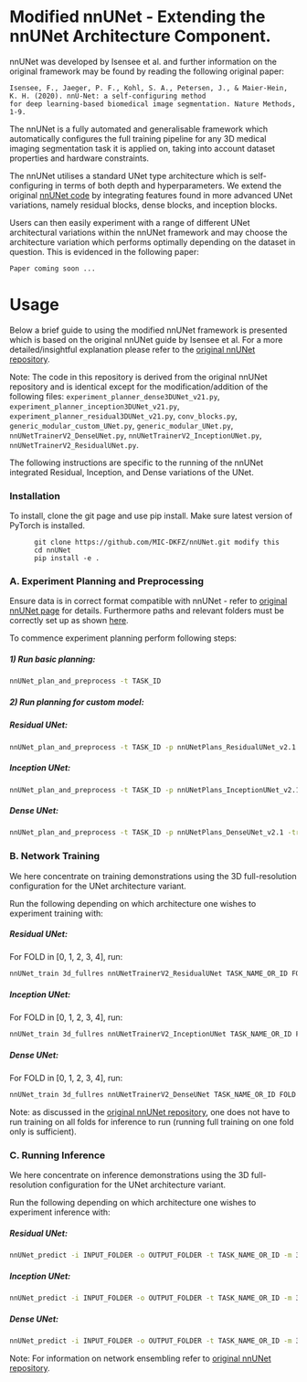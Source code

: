 # Modified nnUNet - Extending the nnUNet Architecture Component.

nnUNet was developed by Isensee et al. and further information on the original framework may be found by reading the following original paper:


    Isensee, F., Jaeger, P. F., Kohl, S. A., Petersen, J., & Maier-Hein, K. H. (2020). nnU-Net: a self-configuring method 
    for deep learning-based biomedical image segmentation. Nature Methods, 1-9.
    
The nnUNet is a fully automated and generalisable framework which automatically configures the full training pipeline for any 3D medical imaging  segmentation task it is applied on, taking into account dataset properties and hardware constraints.  

The nnUNet utilises a standard UNet type architecture which is self-configuring in terms of both depth and hyperparameters. 
We extend the original [nnUNet code](https://github.com/MIC-DKFZ/nnUNet) by integrating features found in more advanced UNet variations, namely residual blocks, dense blocks, and inception blocks. 

Users can then easily experiment with a range of different UNet architectural variations within the nnUNet framework and may choose the architecture variation which performs optimally depending on the dataset in question. This is evidenced in the following paper:


    Paper coming soon ...



# Usage

Below a brief guide to using the modified nnUNet framework is presented which is based on the original nnUNet guide by Isensee et al. For a more detailed/insightful explanation please refer to the [original nnUNet repository](https://github.com/MIC-DKFZ/nnUNet).

Note: The code in this repository is derived from the original nnUNet repository and is identical except for the modification/addition of the following files: `experiment_planner_dense3DUNet_v21.py`, `experiment_planner_inception3DUNet_v21.py`, `experiment_planner_residual3DUNet_v21.py`, `conv_blocks.py`, `generic_modular_custom_UNet.py`, `generic_modular_UNet.py`, `nnUNetTrainerV2_DenseUNet.py`, `nnUNetTrainerV2_InceptionUNet.py`, `nnUNetTrainerV2_ResidualUNet.py`.


The following instructions are specific to the running of the nnUNet integrated Residual, Inception, and Dense variations of the UNet. 

### Installation

To install, clone the git page and use pip install. Make sure latest version of PyTorch is installed. 


          git clone https://github.com/MIC-DKFZ/nnUNet.git modify this 
          cd nnUNet
          pip install -e .
        

### A. Experiment Planning and Preprocessing

Ensure data is in correct format compatible with nnUNet - refer to [original nnUNet page](https://github.com/MIC-DKFZ/nnUNet/blob/master/documentation/dataset_conversion.md) for details. Furthermore paths and relevant folders must be correctly set up as shown [here](https://github.com/MIC-DKFZ/nnUNet/blob/master/documentation/setting_up_paths.md).

To commence experiment planning perform following steps:

##### 1) Run basic planning: 

```bash
nnUNet_plan_and_preprocess -t TASK_ID 
```

##### 2) Run planning for custom model: 

##### Residual UNet:

```bash
nnUNet_plan_and_preprocess -t TASK_ID -p nnUNetPlans_ResidualUNet_v2.1 -tr nnUNetTrainerV2_ResidualUNet
```

##### Inception UNet:

```bash
nnUNet_plan_and_preprocess -t TASK_ID -p nnUNetPlans_InceptionUNet_v2.1 -tr nnUNetTrainerV2_InceptionUNet
```

##### Dense UNet:

```bash
nnUNet_plan_and_preprocess -t TASK_ID -p nnUNetPlans_DenseUNet_v2.1 -tr nnUNetTrainerV2_DenseUNet
```


### B. Network Training

We here concentrate on training demonstrations using the 3D full-resolution configuration for the UNet architecture variant. 

Run the following depending on which architecture one wishes to experiment training with:

##### Residual UNet:
For FOLD in [0, 1, 2, 3, 4], run:
```bash
nnUNet_train 3d_fullres nnUNetTrainerV2_ResidualUNet TASK_NAME_OR_ID FOLD -p nnUNetPlans_ResidualUNet_v2.1
```

##### Inception UNet:
For FOLD in [0, 1, 2, 3, 4], run:
```bash
nnUNet_train 3d_fullres nnUNetTrainerV2_InceptionUNet TASK_NAME_OR_ID FOLD -p nnUNetPlans_InceptionUNet_v2.1
```

##### Dense UNet:
For FOLD in [0, 1, 2, 3, 4], run:
```bash
nnUNet_train 3d_fullres nnUNetTrainerV2_DenseUNet TASK_NAME_OR_ID FOLD -p nnUNetPlans_DenseUNet_v2.1
```

Note: as discussed in the [original nnUNet repository](https://github.com/MIC-DKFZ/nnUNet), one does not have to run training on all folds for inference to run (running full training on one fold only is sufficient).


### C. Running Inference

We here concentrate on inference demonstrations using the 3D full-resolution configuration for the UNet architecture variant.

Run the following depending on which architecture one wishes to experiment inference with:

##### Residual UNet:

```bash
nnUNet_predict -i INPUT_FOLDER -o OUTPUT_FOLDER -t TASK_NAME_OR_ID -m 3d_fullres -p nnUNetPlans_ResidualUNet_v2.1 -tr nnUNetTrainerV2_ResidualUNet
```

##### Inception UNet:

```bash
nnUNet_predict -i INPUT_FOLDER -o OUTPUT_FOLDER -t TASK_NAME_OR_ID -m 3d_fullres -p nnUNetPlans_InceptionUNet_v2.1 -tr nnUNetTrainerV2_InceptionUNet
```

##### Dense UNet:

```bash
nnUNet_predict -i INPUT_FOLDER -o OUTPUT_FOLDER -t TASK_NAME_OR_ID -m 3d_fullres -p nnUNetPlans_DenseUNet_v2.1 -tr nnUNetTrainerV2_DenseUNet
```

Note: For information on network ensembling refer to [original nnUNet repository](https://github.com/MIC-DKFZ/nnUNet). 
